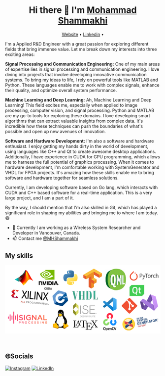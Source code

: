 <h1 align="center"> Hi there 👋 I'm <a href='https://mhshammakhi.github.io/'>Mohammad Shammakhi </a></h1>

<p align="center">
 <a>
  <a href="https://mhshammakhi.github.io">Website</a> •
  <a href="https://www.linkedin.com/in/mohammad-hasan-shammakhi-a6a34663/">Linkedin</a> •
</p>

I'm a Applied R&D Engineer with a great passion for exploring different fields that bring immense value. Let me break down my interests into three exciting areas:

**Signal Processing and Communication Engineering:**
One of my main areas of expertise lies in signal processing and communication engineering. I love diving into projects that involve developing innovative communication systems. To bring my ideas to life, I rely on powerful tools like MATLAB and Python. These languages enable me to work with complex signals, enhance their quality, and optimize overall system performance.

**Machine Learning and Deep Learning:**
Ah, Machine Learning and Deep Learning! This field excites me, especially when applied to image processing, computer vision, and signal processing. Python and MATLAB are my go-to tools for exploring these domains. I love developing smart algorithms that can extract valuable insights from complex data. It's incredible how these techniques can push the boundaries of what's possible and open up new avenues of innovation.

**Software and Hardware Development:**
I'm also a software and hardware enthusiast. I enjoy getting my hands dirty in the world of development, using languages like C++ and Qt to create awesome desktop applications. Additionally, I have experience in CUDA for GPU programming, which allows me to harness the full potential of graphics processing. When it comes to hardware development, I'm comfortable working with SystemGenerator and VHDL for FPGA projects. It's amazing how these skills enable me to bring software and hardware together for seamless solutions.

Currently, I am developing software based on Go lang, which interacts with CUDA and C++ based software for a real-time application. This is a very large project, and I am a part of it.

By the way, I should mention that I'm also skilled in Git, which has played a significant role in shaping my abilities and bringing me to where I am today. :smile:

  
* 💼 Currently I am working as a Wireless System Researcher and Developer in Vancouver, Canada.
* 📫 Contact me [@MHShammakhi](https://www.linkedin.com/in/mohammad-hasan-shammakhi-a6a34663/)

## My skills
<p align="center">
  <img align="center" alt="Skills" src="./logos.PNG" />
</p>  
<br/>


## 🌐Socials
[![Instagram](https://img.shields.io/badge/Instagram-%23E4405F.svg?logo=Instagram&logoColor=white)](https://www.instagram.com/mh.shammakhi) [![LinkedIn](https://img.shields.io/badge/LinkedIn-%230077B5.svg?logo=linkedin&logoColor=white)](https://www.linkedin.com/in/mohammad-hasan-shammakhi-a6a34663/) 
  
<!--
**mhshammakhi/mhshammakhi** is a ✨ _special_ ✨ repository because its `README.md` (this file) appears on your GitHub profile.

Here are some ideas to get you started:

- 🔭 I’m currently working on ...
- 🌱 I’m currently learning ...
- 👯 I’m looking to collaborate on ...
- 🤔 I’m looking for help with ...
- 💬 Ask me about ...
- 📫 How to reach me: ...
- 😄 Pronouns: ...
- ⚡ Fun fact: ...
-->


